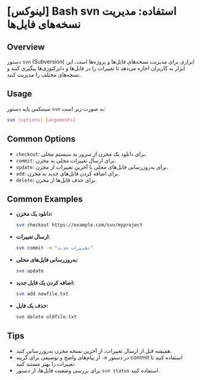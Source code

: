 # [لینوکس] Bash svn استفاده: مدیریت نسخه‌های فایل‌ها

## Overview
دستور `svn` (Subversion) ابزاری برای مدیریت نسخه‌های فایل‌ها و پروژه‌ها است. این ابزار به کاربران اجازه می‌دهد تا تغییرات را در فایل‌ها و دایرکتوری‌ها پیگیری کنند و نسخه‌های مختلف را مدیریت کنند.

## Usage
سینتکس پایه دستور `svn` به صورت زیر است:

```bash
svn [options] [arguments]
```

## Common Options
- `checkout`: برای دانلود یک مخزن از سرور به سیستم محلی.
- `commit`: برای ارسال تغییرات محلی به مخزن.
- `update`: برای به‌روزرسانی فایل‌های محلی با آخرین تغییرات از مخزن.
- `add`: برای اضافه کردن فایل‌های جدید به مخزن.
- `delete`: برای حذف فایل‌ها از مخزن.

## Common Examples
- **دانلود یک مخزن:**
  ```bash
  svn checkout https://example.com/svn/myproject
  ```

- **ارسال تغییرات:**
  ```bash
  svn commit -m "تغییرات جدید"
  ```

- **به‌روزرسانی فایل‌های محلی:**
  ```bash
  svn update
  ```

- **اضافه کردن یک فایل جدید:**
  ```bash
  svn add newfile.txt
  ```

- **حذف یک فایل:**
  ```bash
  svn delete oldfile.txt
  ```

## Tips
- همیشه قبل از ارسال تغییرات، از آخرین نسخه مخزن به‌روزرسانی کنید.
- از پیام‌های واضح و توصیفی برای گزینه `-m` در دستور commit استفاده کنید تا تغییرات را بهتر مستند کنید.
- برای بررسی وضعیت فایل‌ها، از دستور `svn status` استفاده کنید.